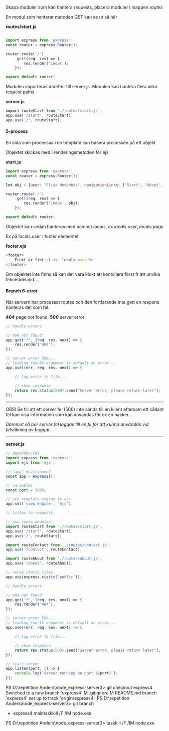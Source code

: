 
Skapa moduler som kan hantera requests, placera moduler i mappen *routes*

En modul som hanterar metoden GET kan se ut så här

**routes/start.js**
```javascript

import express from 'express';
const router = express.Router();

router.route('/')
    .get((req, res) => {
        res.render('index');
    });

export default router;
```

Modulen importeras därefter till server.js. Modulen kan hantera flera olika request paths

**server.js**

```javascript
import routeStart from './routes/start.js';
app.use('/start', routeStart);
app.use('/', routeStart);
```

#### 5-process
En sida som processas i en template kan basera processen på ett objekt

Objektet skickas med i renderingsmetoden för ejs

**start.js**

```javascript
import express from 'express';
const router = express.Router();

let obj = {user: "Flisa Hedenhös", navigationLinks: ["Start", "About", "Contact"], page: "start"};

router.route('/')
    .get((req, res) => {
        res.render('index', obj);
    });

export default router;
```

Objektet kan sedan hanteras med namnet *locals*, ex *locals.user*, *locals.page*

Ex på locals.user i footer elementet

**footer.ejs**

```javascript
<footer>
    Frukt är fint :) <%- locals.user %> 
</footer>
```

Om objektet inte finns så kan det vara klokt att kontollera först fr att unvika felmeddeland....


#### Branch 6-error

När servern har processat routes och den fortfarande inte gett en respons hanteras det som fel.

**404** page not found, **500** server error

```javascript
// handle errors

// 404 not found
app.get('*', (req, res, next) => {
    res.render('404');
});

// server error 500...
// leading fourth argument is default an error...
app.use((err, req, res, next) => {

    // log error to file...

    // show response
    return res.status(500).send("Server error, please return later");
});

```

***

OBS! Se till att ett server fel (500) inte sänds till en klient eftersom ett sådant fel kan visa information som kan användas för ex en hacker...

*Däremot så bör server fel loggas till en fil för att kunna användas vid felsökning av buggar.*

***

**server.js**

```javascript
// dependencies
import express from 'express';
import ejs from 'ejs';

// "app" environment
const app = express();

// variables
const port = 3000;

// set template engine to ejs
app.set('view engine', 'ejs');

// listen to requests

// use route modules
import routeStart from './routes/start.js';
app.use('/start', routeStart);
app.use('/', routeStart);

import routeContact from './routes/contact.js';
app.use('/contact', routeContact);

import routeAbout from './routes/about.js';
app.use('/about', routeAbout);

// serve static files
app.use(express.static('public'));

// handle errors

// 404 not found
app.get('*', (req, res, next) => {
    res.render('404');
});

// server error 500...
// leading fourth argument is default an error...
app.use((err, req, res, next) => {

    // log error to file...

    // show response
    return res.status(500).send("Server error, please return later");
});

// start server
app.listen(port, () => {
    console.log(`Server running on port ${port}`);
});
```

PS D:\repetition Anders\node_express-server3> git checkout express4
Switched to a new branch 'express4'
M       .gitignore
M       README.md
branch 'express4' set up to track 'origin/express4'.
PS D:\repetition Anders\node_express-server3> git branch
* express4
  maintaskkill /F /IM node.exe

PS D:\repetition Anders\node_express-server3> 
taskkill /F /IM node.exe